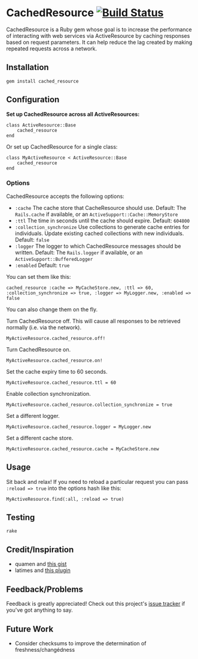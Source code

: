 

# CachedResource [![Build Status](https://secure.travis-ci.org/Ahsizara/cached_resource.png)](http://travis-ci.org/Ahsizara/cached_resource)
CachedResource is a Ruby gem whose goal is to increase the performance of interacting with web services via ActiveResource by caching responses based on request parameters.  It can help reduce the lag created by making repeated requests across a network.

## Installation
	gem install cached_resource

## Configuration
**Set up CachedResource across all ActiveResources:**

	class ActiveResource::Base
		cached_resource
	end

Or set up CachedResource for a single class:

	class MyActiveResource < ActiveResource::Base
		cached_resource
	end

### Options
CachedResource accepts the following options:

* `:cache` The cache store that CacheResource should use. Default: The `Rails.cache` if available, or an `ActiveSupport::Cache::MemoryStore`
* `:ttl` The time in seconds until the cache should expire. Default: `604800`
* `:collection_synchronize` Use collections to generate cache entries for individuals.  Update existing cached collections with new individuals.  Default: `false`
* `:logger` The logger to which CachedResource messages should be written. Default: The `Rails.logger` if available, or an `ActiveSupport::BufferedLogger`
* `:enabled` Default: `true`

You can set them like this:

	cached_resource :cache => MyCacheStore.new, :ttl => 60, :collection_synchronize => true, :logger => MyLogger.new, :enabled => false

You can also change them on the fly.

Turn CachedResource off.  This will cause all responses to be retrieved normally (i.e. via the network).

	MyActiveResource.cached_resource.off!

Turn CachedResource on.

	MyActiveResource.cached_resource.on!

Set the cache expiry time to 60 seconds.

	MyActiveResource.cached_resource.ttl = 60

Enable collection synchronization.

	MyActiveResource.cached_resource.collection_synchronize = true

Set a different logger.

	MyActiveResource.cached_resource.logger = MyLogger.new

Set a different cache store.

	MyActiveResource.cached_resource.cache = MyCacheStore.new

## Usage
Sit back and relax! If you need to reload a particular request you can pass `:reload => true` into the options hash like this:

	MyActiveResource.find(:all, :reload => true)

## Testing
	rake

## Credit/Inspiration
* quamen and [this gist](http://gist.github.com/947734)
* latimes and [this plugin](http://github.com/latimes/cached_resource)

## Feedback/Problems
Feedback is greatly appreciated! Check out this project's [issue tracker](https://github.com/Ahsizara/cached_resource/issues) if you've got anything to say.

## Future Work
* Consider checksums to improve the determination of freshness/changédness
